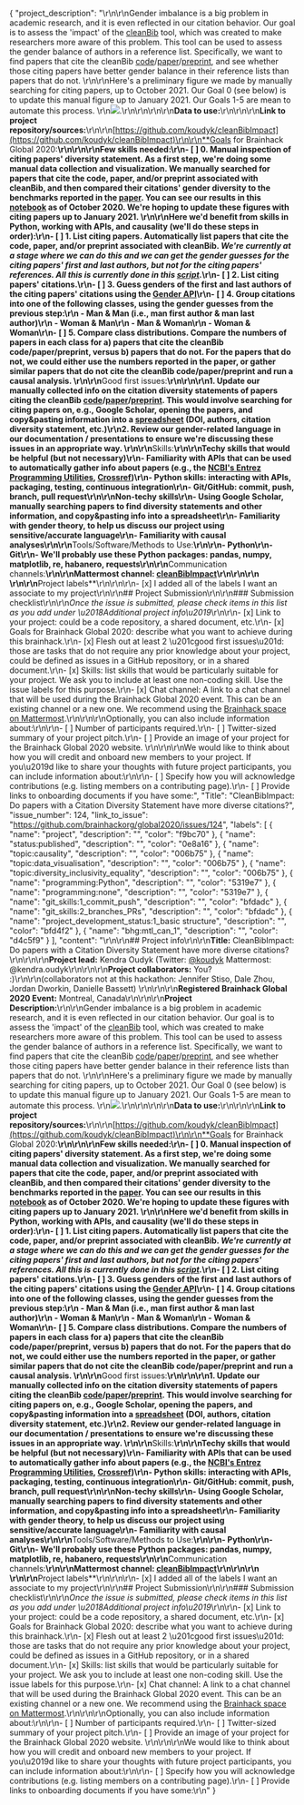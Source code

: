 {
  "project_description": "\r\n\r\nGender imbalance is a big problem in academic research, and it is even reflected in our citation behavior. Our goal is to assess the 'impact' of the [cleanBib](https://github.com/dalejn/cleanBib) tool, which was created to make researchers more aware of this problem. This tool can be used to assess the gender balance of authors in a reference list. Specifically, we want to find papers that cite the cleanBib [code](https://doi.org/10.5281/zenodo.3672109)/[paper](https://doi.org/10.1038/s41593-020-0658-y)/[preprint](https://doi.org/10.1101/2020.01.03.894378), and see whether those citing papers have better gender balance in their reference lists than papers that do not. \r\n\r\nHere's a preliminary figure we made by manually searching for citing papers, up to October 2021. Our Goal 0 (see below) is to update this manual figure up to January 2021. Our Goals 1-5 are mean to automate this process. \r\n![](https://raw.githubusercontent.com/koudyk/cleanBibImpact/master/reports/figures/relative_gender_proportions_in_citing_papers.png).\r\n\r\n<!-- Add a brief description of the project. Try to include all the relevant information to answer the following questions:\r\nWhat are you doing, for who, and why;\r\nWhat makes your project special and exciting;\r\nA short example;\r\nHow to get started;\r\nWhere to find key resources; -->\r\n\r\n**Data to use:**\r\n<!-- If your project uses data, add a short description of the data and a link to its source. -->\r\n\r\n**Link to project repository/sources:**\r\n<!-- Add a link to the project\u2019s GitHub repo or website. -->\r\n[https://github.com/koudyk/cleanBibImpact](https://github.com/koudyk/cleanBibImpact)\r\n\r\n**Goals for Brainhack Global 2020:**\r\n<!-- Add a list of milestones or deliverables that you expect to achieve during the event. Try to provide goals of varying complexity for contributors with different sets of skills. -->\r\n\r\nFew skills needed:\r\n- [ ] **0. Manual inspection of citing papers' diversity statement**. As a first step, we're doing some manual data collection and visualization. We manually searched for papers that cite the code, paper, and/or preprint associated with cleanBib, and then compared their citations' gender diversity to the benchmarks reported in the [paper](https://doi.org/10.1038/s41593-020-0658-y). You can see our results in this [notebook](https://github.com/koudyk/cleanBibImpact/blob/master/src/visualization/visualize_manual_data.ipynb) as of October 2020. We're hoping to update these figures with citing papers up to January 2021. \r\n\r\nHere we'd benefit from skills in Python, working with APIs, and causality (we'll do these steps in order):\r\n- [ ] **1. List citing papers**. Automatically list papers that cite the code, paper, and/or preprint associated with cleanBib. *We're currently at a stage where we can do this and we can get the gender guesses for the citing papers' first and last authors, but not for the citing papers' references. All this is currently done in this [script](https://github.com/koudyk/cleanBibImpact/blob/master/src/data/make_dataset.py).*\r\n- [ ] **2. List citing papers' citations**.\r\n- [ ] **3. Guess genders** of the first and last authors of the  citing papers' citations using the [Gender API](https://gender-api.com)\r\n- [ ] **4. Group citations** into one of the following classes, using the gender guesses from the previous step:\r\n  - Man & Man (i.e., man first author & man last author)\r\n  - Woman & Man\r\n  - Man & Woman\r\n  - Woman & Woman\r\n- [ ] **5. Compare class distributions**. Compare the numbers of papers in each class for a) papers that cite the cleanBib code/paper/preprint, versus b) papers that do not. For the papers that do not, we could either use the numbers reported in the paper, or gather similar papers that do not cite the cleanBib code/paper/preprint and run a causal analysis. \r\n\r\n**Good first issues:**\r\n<!-- Add a list of tasks to help new contributors find easy gateways into open source projects. -->\r\n\r\n1. Update our manually collected info on the citation diversity statements of papers citing the cleanBib [code](https://doi.org/10.5281/zenodo.3672109)/[paper](https://doi.org/10.1038/s41593-020-0658-y)/[preprint](https://doi.org/10.1101/2020.01.03.894378). This would involve searching for citing papers on, e.g., Google Scholar, opening the papers, and copy&pasting information into a [spreadsheet](https://github.com/koudyk/cleanBibImpact/blob/master/data/citing_papers__manually_gathered.csv) (DOI, authors, citation diversity statement, etc.)\r\n2. Review our gender-related language in our documentation / presentations to ensure we're discussing these issues in an appropriate way. \r\n\r\n**Skills:**\r\n<!-- Add a list of skills needed to contribute to this project. Try to think of both coding and non-coding skills. You can provide predefined skill levels, but it\u2019s better if you give concrete examples of the type of task contributors will be facing. Please make sure you create equal opportunities to accommodate the newcomers in your project to learn from each other and share the experiences. -->\r\nTechy skills that would be helpful (but not necessary)\r\n- Familiarity with APIs that can be used to automatically gather info about papers (e.g., the [NCBI's Entrez Programming Utilities](https://www.ncbi.nlm.nih.gov/books/NBK25497/), [Crossref](https://www.crossref.org/education/retrieve-metadata/rest-api/))\r\n- Python skills: interacting with APIs, packaging, testing, continuous integration\r\n- Git/GitHub: commit, push, branch, pull request\r\n\r\nNon-techy skills\r\n- Using Google Scholar, manually searching papers to find diversity statements and other information, and copy&pasting info into a spreadsheet\r\n- Familiarity with gender theory, to help us discuss our project using sensitive/accurate language\r\n- Familiarity with causal analyses\r\n\r\n**Tools/Software/Methods to Use:**\r\n<!-- Add a list of tools/software/methods that are advised to be installed/reviewed ahead of the event to gain a bit of time with the installation of the software, preparation of the environments or describing the methods that will be needed to contribute to this project. Try to think of both coding and non-coding details regarding such to be listed. -->\r\n- Python\r\n- Git\r\n- We'll probably use these Python packages: pandas, numpy, matplotlib, re, habanero, requests\r\n\r\n**Communication channels:**\r\n<!-- Add links to chat channels in Slack or Mattermost -->\r\nMattermost channel: [cleanBibImpact](https://mattermost.brainhack.org/brainhack/channels/cleanbibimpact)\r\n\r\n\r\n<!-- [ ] Video channel: Please write here the communication channel (Zoom, Jitsi, Twitch, or any other platform) you will be using to work collaboratively however please keep them as commented to avoid any public sharing. Once you set up your project Mattermost communication channel, make sure you write the link of the video channel at the header of the Mattermost channel for your attendees to know --> \r\n\r\n**Project labels**\r\n<!-- Please prepend a hashtag (#) to all of the labels that fit your project, then tick the box below to state you did so (either by adding an 'x' between square brackets or by ticking it after submission). Please make sure that you stick by the labels listed for each topic below, rather than adding any new one, for further actions to work properly on the issue labels.\r\n\r\nE.g. my project is about the modulatory effect of salmon mousse on British supper survival\r\nIn the following list:\r\n```\r\nmeal:\r\nbrunch, supper\r\ntype:\r\nmousse, salmon, squid\r\n```\r\nI'm going to hashtag all of the labels I need my project to be indexed in:\r\n```\r\nmeal:\r\nbrunch, #supper\r\ntype:\r\n#mousse, #salmon, squid\r\n```\r\n\r\nNow the real list (please indicate all of the labels you'd like to add to your project):\r\n\r\n- Type of project:\r\ncoding_methods, data_management, documentation, method_development,\r\npipeline_development, tutorial_recording, visualization\r\n\r\n- Project development status:\r\n0_concept_no_content, #1_basic structure, 2_releases_existing\r\n\r\n- Topic of the projet:\r\nBayesian_approaches, #causality, connectome, #data_visualisation, deep_learning,\r\ndiffusion, #diversity_inclusivity_equality, EEG_EventRelatedResponseModelling,\r\nEEG_source_modelling, Granger_causality, hypothesis_testing, ICA, information_theory,\r\nmachine_learning, MR_methodologies, neural_decoding, neural_encoding, neural_networks,\r\nPCA, physiology, reinforcement_learning, reproducible_scientific_methods, single_neuron_models,\r\nstatistical_modelling, systems_neuroscience, tractography\r\n\r\n- Tools used in the project:\r\nAFNI, ANTs, BIDS, Brainstorm, CPAC, Datalad, DIPY, FieldTrip, fMRIPrep, Freesurfer,\r\nFSL, Jupyter, MNE, MRtrix, Nipype, NWB, SPM\r\n\r\n- Tools skill level required to enter the project (more than one possible):\r\ncomfortable, expert, familiar, no_skills_required\r\n\r\n- Programming language used in the project:\r\n#no_programming_involved, C++, containerization, documentation, Java, Julia, Matlab,\r\n#Python, R, shell_scripting, Unix_command_line, Web, workflows\r\n\r\n- Modalities involved in the project (if any):\r\nbehavioral, DWI, ECG, ECOG, EEG, eye_tracking, fMRI, fNIRS, MEG, MRI, PET, TDCS, TMS\r\n\r\n- Git skills reuired to enter the project (more than one possible):\r\n0_no_git_skills, #1_commit_push, #2_branches_PRs, 3_continuous_integration\r\n-->\r\n\r\n- [x] I added all of the labels I want an associate to my project\r\n\r\n## Project Submission\r\n\r\n### Submission checklist\r\n\r\n*Once the issue is submitted, please check items in this list as you add under \u2018Additional project info\u2019*\r\n\r\n- [x] Link to your project: could be a code repository, a shared document, etc.\r\n- [x] Goals for Brainhack Global 2020: describe what you want to achieve during this brainhack.\r\n- [x] Flesh out at least 2 \u201cgood first issues\u201d: those are tasks that do not require any prior knowledge about your project, could be defined as issues in a GitHub repository, or in a shared document.\r\n- [x] Skills: list skills that would be particularly suitable for your project. We ask you to include at least one non-coding skill. Use the issue labels for this purpose.\r\n- [x] Chat channel: A link to a chat channel that will be used during the Brainhack Global 2020 event. This can be an existing channel or a new one. We recommend using the [Brainhack space on Mattermost](https://mattermost.brainhack.org/).\r\n<!-- [ ] Video channel: A link to a video channel that will be used during the Brainhack Global 2020 Brainhack. This can be an existing channel or a new one. For instance a [Jitsi meet room](https://meet.jit.si/). **Please, do not make the video channel public in here**: post a message in your chat channel and pin it so that it remains private, you do not get undesired content, and contributors can still have access to it..-->\r\n\r\nOptionally, you can also include information about:\r\n\r\n- [ ] Number of participants required.\r\n- [ ] Twitter-sized summary of your project pitch.\r\n- [ ] Provide an image of your project for the Brainhack Global 2020 website. \r\n<!-- You can put an image anywhere in this issue and it will be used to build your project page on the website. -->\r\n\r\nWe would like to think about how you will credit and onboard new members to your project. If you\u2019d like to share your thoughts with future project participants, you can include information about:\r\n\r\n- [ ] Specify how you will acknowledge contributions (e.g. listing members on a contributing page).\r\n- [ ] Provide links to onboarding documents if you have some:",
  "Title": "CleanBibImpact: Do papers with a Citation Diversity Statement have more diverse citations?",
  "issue_number": 124,
  "link_to_issue": "https://github.com/brainhackorg/global2020/issues/124",
  "labels": [
    {
      "name": "project",
      "description": "",
      "color": "f9bc70"
    },
    {
      "name": "status:published",
      "description": "",
      "color": "0e8a16"
    },
    {
      "name": "topic:causality",
      "description": "",
      "color": "006b75"
    },
    {
      "name": "topic:data_visualisation",
      "description": "",
      "color": "006b75"
    },
    {
      "name": "topic:diversity_inclusivity_equality",
      "description": "",
      "color": "006b75"
    },
    {
      "name": "programming:Python",
      "description": "",
      "color": "5319e7"
    },
    {
      "name": "programming:none",
      "description": "",
      "color": "5319e7"
    },
    {
      "name": "git_skills:1_commit_push",
      "description": "",
      "color": "bfdadc"
    },
    {
      "name": "git_skills:2_branches_PRs",
      "description": "",
      "color": "bfdadc"
    },
    {
      "name": "project_development_status:1_basic structure",
      "description": "",
      "color": "bfd4f2"
    },
    {
      "name": "bhg:mtl_can_1",
      "description": "",
      "color": "d4c5f9"
    }
  ],
  "content": "<!-- Guidelines\r\n\r\nWe are very excited to meet you at Brainhack Global 2020 \ud83c\udf89. To submit a project, you need to be an attendee to one of the Brainhack Global 2020 events listed on the [Brainhack Global 2020 webpage](https://brainhack.org/global2020/events/). Please, register for the event that is most suitable to your location, time zone, interest, and/or project prior to submitting one. Thank you!\r\n\r\nWe have prepared a checklist to help with your project submission. Here is how to proceed:\r\n\r\nBefore filling in any part please check items in the checklist below as you go through them.\r\nOnce you are done (at least all 'required' items must be provided), please delete the \"Guidelines\" section, submit your issue and add a comment saying 'Hi @Brainhack-Global/project-monitors: my project is ready!'\r\nThank you!\r\n\r\nAfter the issue is submitted, we will assign a 'project monitor' from the event location that you are registered with to review your submission. Once the submission is approved by the 'project monitor', they will add the label 'Project is ready' and it will appear on [Brainhack Global 2020 Projects](https://brainhack.org/global2020/projects) page with a separate project dedicated webpage. \r\n\r\nNote that you can always update your issue which will also change your page on the website accordingly.\r\n\r\nIf at any time you need help from us or anything is unclear, please add a comment and ping your project monitor. Our team is here to help! -->\r\n\r\n## Project info\r\n\r\n**Title:** CleanBibImpact: Do papers with a Citation Diversity Statement have more diverse citations?\r\n<!-- Add a title that reflects what the code (or content) will do in a way that makes sense to newcomers who want to contribute to your project. -->\r\n\r\n**Project lead:** Kendra Oudyk (Twitter: [@koudyk](https://twitter.com/koudyk_) Mattermost: @kendra.oudyk\r\n<!-- Add full name (and Twitter and Mattermost handle if possible) of the contact person. -->\r\n\r\n**Project collaborators:** You? :)\r\n\r\n(collaborators not at this hackathon: Jennifer Stiso, Dale Zhou, Jordan Dworkin, Danielle Bassett) \r\n<!-- Add full names (and Twitter handles if possible) of any person contributing to the project. Try to follow the [all-contributors specification](https://github.com/all-contributors/all-contributors). Contributions of any kind are welcome! -->\r\n\r\n**Registered Brainhack Global 2020 Event:** Montreal, Canada\r\n<!-- Specify the city and country of the Brainhack Global 2020 event that you\r\nregistered for. If your local event has a special name or topic (e.g. Brainhack\r\nLondon - Clinical Neuroanatomy), please do specify that as well to help us\r\ndistinguish between potential events in the same city. -->\r\n\r\n**Project Description:**\r\n\r\nGender imbalance is a big problem in academic research, and it is even reflected in our citation behavior. Our goal is to assess the 'impact' of the [cleanBib](https://github.com/dalejn/cleanBib) tool, which was created to make researchers more aware of this problem. This tool can be used to assess the gender balance of authors in a reference list. Specifically, we want to find papers that cite the cleanBib [code](https://doi.org/10.5281/zenodo.3672109)/[paper](https://doi.org/10.1038/s41593-020-0658-y)/[preprint](https://doi.org/10.1101/2020.01.03.894378), and see whether those citing papers have better gender balance in their reference lists than papers that do not. \r\n\r\nHere's a preliminary figure we made by manually searching for citing papers, up to October 2021. Our Goal 0 (see below) is to update this manual figure up to January 2021. Our Goals 1-5 are mean to automate this process. \r\n![](https://raw.githubusercontent.com/koudyk/cleanBibImpact/master/reports/figures/relative_gender_proportions_in_citing_papers.png).\r\n\r\n<!-- Add a brief description of the project. Try to include all the relevant information to answer the following questions:\r\nWhat are you doing, for who, and why;\r\nWhat makes your project special and exciting;\r\nA short example;\r\nHow to get started;\r\nWhere to find key resources; -->\r\n\r\n**Data to use:**\r\n<!-- If your project uses data, add a short description of the data and a link to its source. -->\r\n\r\n**Link to project repository/sources:**\r\n<!-- Add a link to the project\u2019s GitHub repo or website. -->\r\n[https://github.com/koudyk/cleanBibImpact](https://github.com/koudyk/cleanBibImpact)\r\n\r\n**Goals for Brainhack Global 2020:**\r\n<!-- Add a list of milestones or deliverables that you expect to achieve during the event. Try to provide goals of varying complexity for contributors with different sets of skills. -->\r\n\r\nFew skills needed:\r\n- [ ] **0. Manual inspection of citing papers' diversity statement**. As a first step, we're doing some manual data collection and visualization. We manually searched for papers that cite the code, paper, and/or preprint associated with cleanBib, and then compared their citations' gender diversity to the benchmarks reported in the [paper](https://doi.org/10.1038/s41593-020-0658-y). You can see our results in this [notebook](https://github.com/koudyk/cleanBibImpact/blob/master/src/visualization/visualize_manual_data.ipynb) as of October 2020. We're hoping to update these figures with citing papers up to January 2021. \r\n\r\nHere we'd benefit from skills in Python, working with APIs, and causality (we'll do these steps in order):\r\n- [ ] **1. List citing papers**. Automatically list papers that cite the code, paper, and/or preprint associated with cleanBib. *We're currently at a stage where we can do this and we can get the gender guesses for the citing papers' first and last authors, but not for the citing papers' references. All this is currently done in this [script](https://github.com/koudyk/cleanBibImpact/blob/master/src/data/make_dataset.py).*\r\n- [ ] **2. List citing papers' citations**.\r\n- [ ] **3. Guess genders** of the first and last authors of the  citing papers' citations using the [Gender API](https://gender-api.com)\r\n- [ ] **4. Group citations** into one of the following classes, using the gender guesses from the previous step:\r\n  - Man & Man (i.e., man first author & man last author)\r\n  - Woman & Man\r\n  - Man & Woman\r\n  - Woman & Woman\r\n- [ ] **5. Compare class distributions**. Compare the numbers of papers in each class for a) papers that cite the cleanBib code/paper/preprint, versus b) papers that do not. For the papers that do not, we could either use the numbers reported in the paper, or gather similar papers that do not cite the cleanBib code/paper/preprint and run a causal analysis. \r\n\r\n**Good first issues:**\r\n<!-- Add a list of tasks to help new contributors find easy gateways into open source projects. -->\r\n\r\n1. Update our manually collected info on the citation diversity statements of papers citing the cleanBib [code](https://doi.org/10.5281/zenodo.3672109)/[paper](https://doi.org/10.1038/s41593-020-0658-y)/[preprint](https://doi.org/10.1101/2020.01.03.894378). This would involve searching for citing papers on, e.g., Google Scholar, opening the papers, and copy&pasting information into a [spreadsheet](https://github.com/koudyk/cleanBibImpact/blob/master/data/citing_papers__manually_gathered.csv) (DOI, authors, citation diversity statement, etc.)\r\n2. Review our gender-related language in our documentation / presentations to ensure we're discussing these issues in an appropriate way. \r\n\r\n**Skills:**\r\n<!-- Add a list of skills needed to contribute to this project. Try to think of both coding and non-coding skills. You can provide predefined skill levels, but it\u2019s better if you give concrete examples of the type of task contributors will be facing. Please make sure you create equal opportunities to accommodate the newcomers in your project to learn from each other and share the experiences. -->\r\nTechy skills that would be helpful (but not necessary)\r\n- Familiarity with APIs that can be used to automatically gather info about papers (e.g., the [NCBI's Entrez Programming Utilities](https://www.ncbi.nlm.nih.gov/books/NBK25497/), [Crossref](https://www.crossref.org/education/retrieve-metadata/rest-api/))\r\n- Python skills: interacting with APIs, packaging, testing, continuous integration\r\n- Git/GitHub: commit, push, branch, pull request\r\n\r\nNon-techy skills\r\n- Using Google Scholar, manually searching papers to find diversity statements and other information, and copy&pasting info into a spreadsheet\r\n- Familiarity with gender theory, to help us discuss our project using sensitive/accurate language\r\n- Familiarity with causal analyses\r\n\r\n**Tools/Software/Methods to Use:**\r\n<!-- Add a list of tools/software/methods that are advised to be installed/reviewed ahead of the event to gain a bit of time with the installation of the software, preparation of the environments or describing the methods that will be needed to contribute to this project. Try to think of both coding and non-coding details regarding such to be listed. -->\r\n- Python\r\n- Git\r\n- We'll probably use these Python packages: pandas, numpy, matplotlib, re, habanero, requests\r\n\r\n**Communication channels:**\r\n<!-- Add links to chat channels in Slack or Mattermost -->\r\nMattermost channel: [cleanBibImpact](https://mattermost.brainhack.org/brainhack/channels/cleanbibimpact)\r\n\r\n\r\n<!-- [ ] Video channel: Please write here the communication channel (Zoom, Jitsi, Twitch, or any other platform) you will be using to work collaboratively however please keep them as commented to avoid any public sharing. Once you set up your project Mattermost communication channel, make sure you write the link of the video channel at the header of the Mattermost channel for your attendees to know --> \r\n\r\n**Project labels**\r\n<!-- Please prepend a hashtag (#) to all of the labels that fit your project, then tick the box below to state you did so (either by adding an 'x' between square brackets or by ticking it after submission). Please make sure that you stick by the labels listed for each topic below, rather than adding any new one, for further actions to work properly on the issue labels.\r\n\r\nE.g. my project is about the modulatory effect of salmon mousse on British supper survival\r\nIn the following list:\r\n```\r\nmeal:\r\nbrunch, supper\r\ntype:\r\nmousse, salmon, squid\r\n```\r\nI'm going to hashtag all of the labels I need my project to be indexed in:\r\n```\r\nmeal:\r\nbrunch, #supper\r\ntype:\r\n#mousse, #salmon, squid\r\n```\r\n\r\nNow the real list (please indicate all of the labels you'd like to add to your project):\r\n\r\n- Type of project:\r\ncoding_methods, data_management, documentation, method_development,\r\npipeline_development, tutorial_recording, visualization\r\n\r\n- Project development status:\r\n0_concept_no_content, #1_basic structure, 2_releases_existing\r\n\r\n- Topic of the projet:\r\nBayesian_approaches, #causality, connectome, #data_visualisation, deep_learning,\r\ndiffusion, #diversity_inclusivity_equality, EEG_EventRelatedResponseModelling,\r\nEEG_source_modelling, Granger_causality, hypothesis_testing, ICA, information_theory,\r\nmachine_learning, MR_methodologies, neural_decoding, neural_encoding, neural_networks,\r\nPCA, physiology, reinforcement_learning, reproducible_scientific_methods, single_neuron_models,\r\nstatistical_modelling, systems_neuroscience, tractography\r\n\r\n- Tools used in the project:\r\nAFNI, ANTs, BIDS, Brainstorm, CPAC, Datalad, DIPY, FieldTrip, fMRIPrep, Freesurfer,\r\nFSL, Jupyter, MNE, MRtrix, Nipype, NWB, SPM\r\n\r\n- Tools skill level required to enter the project (more than one possible):\r\ncomfortable, expert, familiar, no_skills_required\r\n\r\n- Programming language used in the project:\r\n#no_programming_involved, C++, containerization, documentation, Java, Julia, Matlab,\r\n#Python, R, shell_scripting, Unix_command_line, Web, workflows\r\n\r\n- Modalities involved in the project (if any):\r\nbehavioral, DWI, ECG, ECOG, EEG, eye_tracking, fMRI, fNIRS, MEG, MRI, PET, TDCS, TMS\r\n\r\n- Git skills reuired to enter the project (more than one possible):\r\n0_no_git_skills, #1_commit_push, #2_branches_PRs, 3_continuous_integration\r\n-->\r\n\r\n- [x] I added all of the labels I want an associate to my project\r\n\r\n## Project Submission\r\n\r\n### Submission checklist\r\n\r\n*Once the issue is submitted, please check items in this list as you add under \u2018Additional project info\u2019*\r\n\r\n- [x] Link to your project: could be a code repository, a shared document, etc.\r\n- [x] Goals for Brainhack Global 2020: describe what you want to achieve during this brainhack.\r\n- [x] Flesh out at least 2 \u201cgood first issues\u201d: those are tasks that do not require any prior knowledge about your project, could be defined as issues in a GitHub repository, or in a shared document.\r\n- [x] Skills: list skills that would be particularly suitable for your project. We ask you to include at least one non-coding skill. Use the issue labels for this purpose.\r\n- [x] Chat channel: A link to a chat channel that will be used during the Brainhack Global 2020 event. This can be an existing channel or a new one. We recommend using the [Brainhack space on Mattermost](https://mattermost.brainhack.org/).\r\n<!-- [ ] Video channel: A link to a video channel that will be used during the Brainhack Global 2020 Brainhack. This can be an existing channel or a new one. For instance a [Jitsi meet room](https://meet.jit.si/). **Please, do not make the video channel public in here**: post a message in your chat channel and pin it so that it remains private, you do not get undesired content, and contributors can still have access to it..-->\r\n\r\nOptionally, you can also include information about:\r\n\r\n- [ ] Number of participants required.\r\n- [ ] Twitter-sized summary of your project pitch.\r\n- [ ] Provide an image of your project for the Brainhack Global 2020 website. \r\n<!-- You can put an image anywhere in this issue and it will be used to build your project page on the website. -->\r\n\r\nWe would like to think about how you will credit and onboard new members to your project. If you\u2019d like to share your thoughts with future project participants, you can include information about:\r\n\r\n- [ ] Specify how you will acknowledge contributions (e.g. listing members on a contributing page).\r\n- [ ] Provide links to onboarding documents if you have some:\r\n"
}